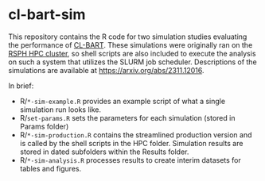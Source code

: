 
# cl-bart-sim

<!-- badges: start -->
<!-- badges: end -->

This repository contains the R code for two simulation studies evaluating the performance of [CL-BART](https://github.com/jacobenglert/clbart). These simulations were originally ran on the [RSPH HPC cluster](https://scholarblogs.emory.edu/rsph-hpc/), so shell scripts are also included to execute the analysis on such a system that utilizes the SLURM job scheduler. Descriptions of the simulations are available at https://arxiv.org/abs/2311.12016.

In brief:

- R/`*-sim-example.R` provides an example script of what a single simulation run looks like.
- R/`set-params.R` sets the parameters for each simulation (stored in Params folder)
- R/`*-sim-production.R` contains the streamlined production version and is called by the shell scripts in the HPC folder. Simulation results are stored in dated subfolders within the Results folder.
- R/`*-sim-analysis.R` processes results to create interim datasets for tables and figures.


